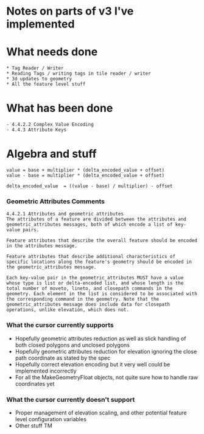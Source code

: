 # Notes on parts of v3 I've implemented


# What needs done 
    * Tag Reader / Writer 
    * Reading Tags / writing tags in tile reader / writer
    * 3d updates to geometry 
    * All the feature level stuff


# What has been done
    - 4.4.2.2 Complex Value Encoding
    - 4.4.3 Attribute Keys

# Algebra and stuff 

```
value = base + multiplier * (delta_encoded_value + offset) 
value - base = multiplier * (delta_encoded_value + offset)

delta_encoded_value  = ((value - base) / multiplier) - offset 
```

### Geometric Attributes Comments

```
4.4.2.1 Attributes and geometric attributes
The attributes of a feature are divided between the attributes and geometric_attributes messages, both of which encode a list of key-value pairs.

Feature attributes that describe the overall feature should be encoded in the attributes message.

Feature attributes that describe additional characteristics of specific locations along the feature's geometry should be encoded in the geometric_attributes message.

Each key-value pair in the geometric_attributes MUST have a value whose type is list or delta-encoded list, and whose length is the total number of moveto, lineto, and closepath commands in the geometry. Each element in the list is considered to be associated with the corresponding command in the geometry. Note that the geometric_attributes message does include data for closepath operations, unlike elevation, which does not.

```

### What the cursor currently supports 

* Hopefully geometric attributes reduction as well as slick handling of both closed polygons and unclosed polygons
* Hopefully geometric attributes reduction for elevation ignoring the close path coordinate as stated by the spec
* Hopefully correct elevation encoding but it very well could be implemented incorrectly 
* For all the MakeGeometryFloat objects, not quite sure how to handle raw coordinates yet

### What the cursor currently doesn't support

* Proper management of elevation scaling, and other potential feature level configuration variables 
* Other stuff TM 

